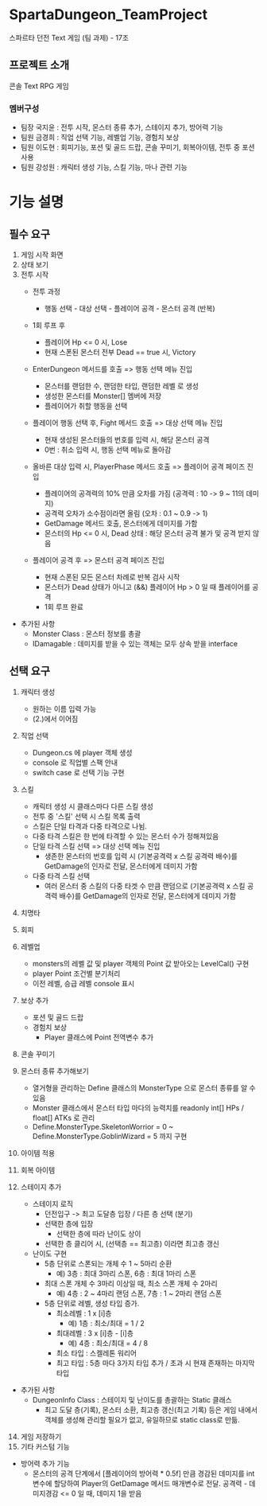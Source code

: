 # SpartaDungeon_TeamProject
스파르타 던전 Text 게임 (팀 과제) - 17조

## 프로젝트 소개
콘솔 Text RPG 게임

### 멤버구성
- 팀장 국지윤 : 전투 시작, 몬스터 종류 추가, 스테이지 추가, 방어력 기능
- 팀원 금경희 : 직업 선택 기능, 레벨업 기능, 경험치 보상
- 팀원 이도현 : 회피기능, 포션 및 골드 드랍, 콘솔 꾸미기, 회복아이템, 전투 중 포션 사용
- 팀원 강성원 : 캐릭터 생성 기능, 스킬 기능, 마나 관련 기능

# 기능 설명

## 필수 요구

1. 게임 시작 화면
2. 상태 보기
3. 전투 시작
   - 전투 과정
     - 행동 선택 - 대상 선택 - 플레이어 공격 - 몬스터 공격 (반복)
   - 1회 루프 후
     - 플레이어 Hp <= 0 시, Lose
     - 현재 스폰된 몬스터 전부 Dead == true 시, Victory
       
   - EnterDungeon 메서드를 호출 => 행동 선택 메뉴 진입
     - 몬스터를 랜덤한 수, 랜덤한 타입, 랜덤한 레벨 로 생성
     - 생성한 몬스터를 Monster[] 멤버에 저장
     - 플레이어가 취할 행동을 선택
       
   - 플레이어 행동 선택 후, Fight 메서드 호출 => 대상 선택 메뉴 진입
     - 현재 생성된 몬스터들의 번호를 입력 시, 해당 몬스터 공격
     - 0번 : 취소 입력 시, 행동 선택 메뉴로 돌아감
       
   - 올바른 대상 입력 시, PlayerPhase 메서드 호출 => 플레이어 공격 페이즈 진입
     - 플레이어의 공격력의 10% 만큼 오차를 가짐 (공격력 : 10 -> 9 ~ 11의 데미지)
     - 공격력 오차가 소수점이라면 올림 (오차 : 0.1 ~ 0.9 -> 1)
     - GetDamage 메서드 호출, 몬스터에게 데미지를 가함
     - 몬스터의 Hp <= 0 시, Dead 상태 : 해당 몬스터 공격 불가 및 공격 받지 않음

   - 플레이어 공격 후 => 몬스터 공격 페이즈 진입
     - 현재 스폰된 모든 몬스터 차례로 반복 검사 시작
     - 몬스터가 Dead 상태가 아니고 (&&) 플레이어 Hp > 0 일 때 플레이어를 공격
     - 1회 루프 완료

- 추가된 사항
  - Monster Class : 몬스터 정보를 총괄
  - IDamagable : 데미지를 받을 수 있는 객체는 모두 상속 받을 interface

## 선택 요구

1. 캐릭터 생성
   - 원하는 이름 입력 가능
   - (2.)에서 이어짐
2. 직업 선택
   - Dungeon.cs 에 player 객체 생성
   - console 로 직업별 스팩 안내
   - switch case 로 선택 기능 구현 


4. 스킬
   - 캐릭터 생성 시 클래스마다 다른 스킬 생성
   - 전투 중 '스킬' 선택 시 스킬 목록 출력
   - 스킬은 단일 타격과 다중 타격으로 나뉨. 
   - 다중 타격 스킬은 한 번에 타격할 수 있는 몬스터 수가 정해져있음
   - 단일 타격 스킬 선택 => 대상 선택 메뉴 진입
     - 생존한 몬스터의 번호를 입력 시 (기본공격력 x 스킬 공격력 배수)를 GetDamage의 인자로 전달, 몬스터에게 데미지 가함
   - 다중 타격 스킬 선택
     - 여러 몬스터 중 스킬의 다중 타겟 수 만큼 랜덤으로 (기본공격력 x 스킬 공격력 배수)를 GetDamage의 인자로 전달, 몬스터에게 데미지 가함
5. 치명타
6. 회피


7. 레벨업
   - monsters의 레벨 값 및 player 객체의 Point 값 받아오는 LevelCal() 구현
   - player Point 조건별 분기처리
   - 이전 레벨, 승급 레벨 console 표시
9. 보상 추가
    - 포션 및 골드 드랍
    - 경험치 보상
      - Player 클래스에 Point 전역변수 추가


11. 콘솔 꾸미기
12. 몬스터 종류 추가해보기
    - 열거형을 관리하는 Define 클래스의 MonsterType 으로 몬스터 종류를 알 수 있음
    - Monster 클래스에서 몬스터 타입 마다의 능력치를 readonly int[] HPs / float[] ATKs 로 관리
    - Define.MonsterType.SkeletonWorrior = 0 ~ Define.MonsterType.GoblinWizard = 5 까지 구현
13. 아이템 적용
14. 회복 아이템
15. 스테이지 추가
    - 스테이지 로직
      - 던전입구 -> 최고 도달층 입장 / 다른 층 선택 (분기)
      - 선택한 층에 입장
        - 선택한 층에 따라 난이도 상이
      - 선택한 층 클리어 시, (선택층 == 최고층) 이라면 최고층 갱신
    - 난이도 구현
      - 5층 단위로 스폰되는 개체 수 1 ~ 5마리 순환
        - 예) 3층 : 최대 3마리 스폰, 6층 : 최대 1마리 스폰
      - 최대 스폰 개체 수 3마리 이상일 때, 최소 스폰 개체 수 2마리
        - 예) 4층 : 2 ~ 4마리 랜덤 스폰, 7층 : 1 ~ 2마리 랜덤 스폰
      - 5층 단위로 레벨, 생성 타입 증가.
        - 최소레벨 : 1 x [i]층
          - 예) 1층 : 최소/최대 = 1 / 2
        - 최대레벨 : 3 x [i]층 - [i]층
          - 예) 4층 : 최소/최대 = 4 / 8
        - 최소 타입 : 스켈레톤 워리어
        - 최고 타입 : 5층 마다 3가지 타입 추가 / 초과 시 현재 존재하는 마지막 타입
       
- 추가된 사항
  - DungeonInfo Class : 스테이지 및 난이도를 총괄하는 Static 클래스
    - 최고 도달 층(기록), 몬스터 소환, 최고층 갱신(최고 기록) 등은 게임 내에서 객체를 생성해 관리할 필요가 없고, 유일하므로 static class로 만듦.
14. 게임 저장하기
15. 기타 커스텀 기능

- 방어력 추가 기능
  - 몬스터의 공격 단계에서 [플레이어의 방어력 * 0.5f] 만큼 경감된 데미지를 int 변수에 할당하여 Player의 GetDamage 메서드 매개변수로 전달. 공격력 - 데미지경감 <= 0 일 때, 데미지 1을 받음

